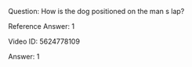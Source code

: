 Question: How is the dog positioned on the man s lap?

Reference Answer: 1

Video ID: 5624778109

Answer: 1


